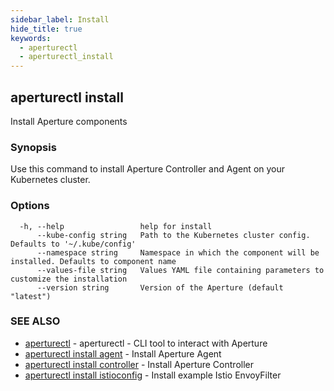 ```yaml
---
sidebar_label: Install
hide_title: true
keywords:
  - aperturectl
  - aperturectl_install
---
```


## aperturectl install

Install Aperture components

### Synopsis

Use this command to install Aperture Controller and Agent on your Kubernetes
cluster.

### Options

```
  -h, --help                 help for install
      --kube-config string   Path to the Kubernetes cluster config. Defaults to '~/.kube/config'
      --namespace string     Namespace in which the component will be installed. Defaults to component name
      --values-file string   Values YAML file containing parameters to customize the installation
      --version string       Version of the Aperture (default "latest")
```

### SEE ALSO

- [aperturectl](/reference/aperturectl/aperturectl.md) - aperturectl - CLI tool
  to interact with Aperture
- [aperturectl install agent](/reference/aperturectl/install/agent/agent.md) -
  Install Aperture Agent
- [aperturectl install controller](/reference/aperturectl/install/controller/controller.md) -
  Install Aperture Controller
- [aperturectl install istioconfig](/reference/aperturectl/install/istioconfig/istioconfig.md) -
  Install example Istio EnvoyFilter
